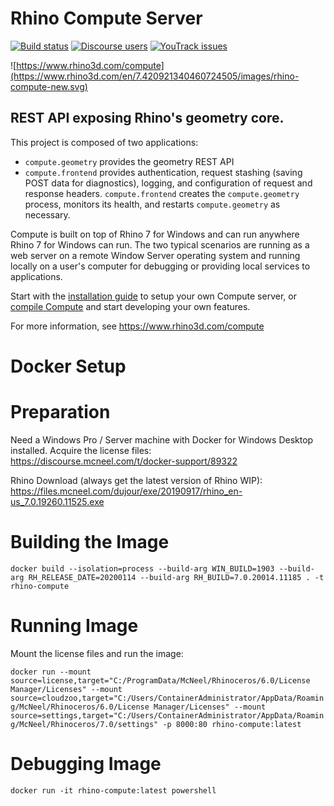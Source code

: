 # Rhino Compute Server

[![Build status](https://ci.appveyor.com/api/projects/status/unmnwi57we5nvnfi/branch/master?svg=true)](https://ci.appveyor.com/project/mcneel/compute-rhino3d/branch/master)
[![Discourse users](https://img.shields.io/discourse/https/discourse.mcneel.com/users.svg)](https://discourse.mcneel.com/c/serengeti/compute-rhino3d)
[![YouTrack issues](https://img.shields.io/badge/youtrack-COMPUTE-blue.svg)](https://mcneel.myjetbrains.com/youtrack/issues?q=project:%20Compute)

![https://www.rhino3d.com/compute](https://www.rhino3d.com/en/7.420921340460724505/images/rhino-compute-new.svg)

## REST API exposing Rhino's geometry core.

This project is composed of two applications:
- `compute.geometry` provides the geometry REST API
- `compute.frontend` provides authentication, request stashing (saving POST data for diagnostics), logging, and configuration of request and response headers. `compute.frontend` creates the `compute.geometry` process, monitors its health, and restarts `compute.geometry` as necessary.

Compute is built on top of Rhino 7 for Windows and can run anywhere Rhino 7 for Windows can run. The two typical scenarios are running as a web server on a remote Window Server operating system and running locally on a user's computer for debugging or providing local services to applications.

Start with the [installation guide](docs/installation.md) to setup your own Compute server, or [compile Compute](docs/installation.md#building-from-source-and-debugging) and start developing your own features.

For more information, see https://www.rhino3d.com/compute

# Docker Setup

# Preparation
Need a Windows Pro / Server machine with Docker for Windows Desktop installed.
Acquire the license files:  
https://discourse.mcneel.com/t/docker-support/89322

Rhino Download (always get the latest version of Rhino WIP):  
https://files.mcneel.com/dujour/exe/20190917/rhino_en-us_7.0.19260.11525.exe

# Building the Image
`docker build --isolation=process --build-arg WIN_BUILD=1903 --build-arg RH_RELEASE_DATE=20200114 --build-arg RH_BUILD=7.0.20014.11185 . -t rhino-compute`

# Running Image
Mount the license files and run the image:

`docker run --mount source=license,target="C:/ProgramData/McNeel/Rhinoceros/6.0/License Manager/Licenses" --mount source=cloudzoo,target="C:/Users/ContainerAdministrator/AppData/Roaming/McNeel/Rhinoceros/6.0/License Manager/Licenses" --mount source=settings,target="C:/Users/ContainerAdministrator/AppData/Roaming/McNeel/Rhinoceros/7.0/settings" -p 8000:80 rhino-compute:latest
`

# Debugging Image
`docker run -it rhino-compute:latest powershell`
